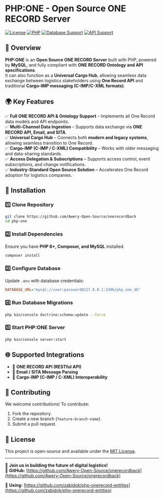 # PHP:ONE - Open Source ONE RECORD Server

[![License](https://img.shields.io/badge/license-MIT-blue.svg)](LICENSE)
[![PHP](https://img.shields.io/badge/PHP-8%2B-blue)](https://www.php.net/)
[![Database Support](https://img.shields.io/badge/Database-MySQL-green)](https://www.mysql.com/)
[![API Support](https://img.shields.io/badge/API-ONE%20RECORD-orange)](https://www.iata.org/en/programs/cargo/one-record/)

## 🚀 Overview

**PHP:ONE** is an **Open Source ONE RECORD Server** built with PHP, powered by **MySQL**, and fully compliant with **ONE RECORD Ontology and API specifications**.  
It can also function as a **Universal Cargo Hub**, allowing seamless data exchange between logistics stakeholders using **One Record API** and traditional **Cargo-IMP messaging (C-IMP/C-XML formats)**.

## 🌍 Key Features

✅ **Full ONE RECORD API & Ontology Support** – Implements all One Record data models and API endpoints.  
✅ **Multi-Channel Data Ingestion** – Supports data exchange via **ONE RECORD API, Email, and SITA**.  
✅ **Universal Cargo Hub** – Connects both **modern and legacy systems**, allowing seamless transition to One Record.  
✅ **Cargo-IMP (C-IMP / C-XML) Compatibility** – Works with older messaging and data-sharing standards.  
✅ **Access Delegation & Subscriptions** – Supports access control, event subscriptions, and change notifications.  
✅ **Industry-Standard Open Source Solution** – Accelerates One Record adoption for logistics companies.  

## 🔧 Installation

### 1️⃣ Clone Repository
```sh
git clone https://github.com/Awery-Open-Source/onerecordback
cd php-one
```

### 2️⃣ Install Dependencies
Ensure you have **PHP 8+, Composer, and MySQL** installed.
```sh
composer install
```

### 3️⃣ Configure Database
Update `.env` with database credentials:
```ini
DATABASE_URL="mysql://user:password@127.0.0.1:3306/php_one_db"
```

### 4️⃣ Run Database Migrations
```sh
php bin/console doctrine:schema:update --force
```

### 5️⃣ Start PHP:ONE Server
```sh
php bin/console server:start
```


## 🌐 Supported Integrations

- 📡 **ONE RECORD API (RESTful API)**
- 📩 **Email / SITA Message Parsing**
- 🔄 **Cargo-IMP (C-IMP / C-XML) Interoperability**

## 🤝 Contributing

We welcome contributions! To contribute:
1. Fork the repository.
2. Create a new branch (`feature-branch-name`).
3. Submit a pull request.

## 📝 License

This project is open-source and available under the [MIT License](LICENSE).

---

🚀 **Join us in building the future of digital logistics!**  
🔗 **GitHub:** [https://github.com/Awery-Open-Source/onerecordback](https://github.com/Awery-Open-Source/onerecordback)

🔗 **Using:** [https://github.com/zabidok/php-onerecord-entities](https://github.com/zabidok/php-onerecord-entities)
